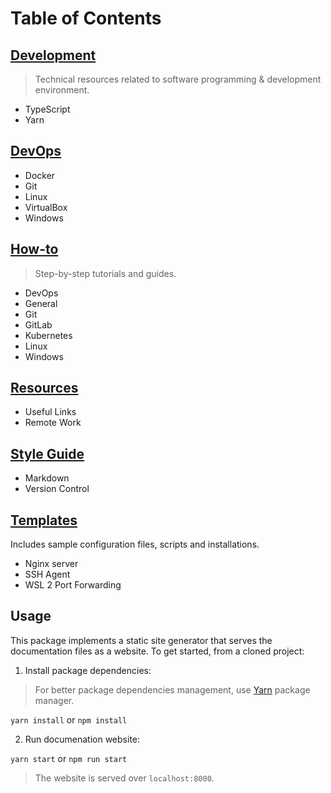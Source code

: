 # Table of Contents

## [Development](./content/development/index.md)

> Technical resources related to software programming & development environment.

- TypeScript
- Yarn

## [DevOps](./content/devops/index.md)

- Docker
- Git
- Linux
- VirtualBox
- Windows

## [How-to](./content/how-to/index.md)

> Step-by-step tutorials and guides.

- DevOps
- General
- Git
- GitLab
- Kubernetes
- Linux
- Windows

## [Resources](./content/resources/index.md)

- Useful Links
- Remote Work

## [Style Guide](./content/style-guide/index.md)

- Markdown
- Version Control

## [Templates](./content/templates/index.md)

Includes sample configuration files, scripts and installations.

- Nginx server
- SSH Agent
- WSL 2 Port Forwarding

## Usage

This package implements a static site generator that serves the documentation
files as a website. To get started, from a cloned project:

1. Install package dependencies:

> For better package dependencies management, use
[Yarn](https://classic.yarnpkg.com/en/docs/install) package manager.

`yarn install` or `npm install`

2. Run documenation website:

`yarn start` or `npm run start`

> The website is served over `localhost:8000`.

